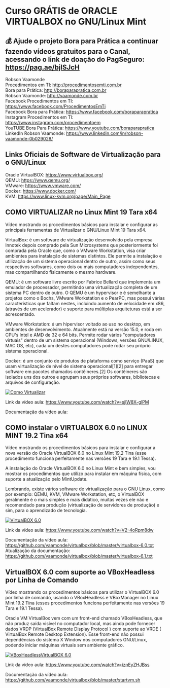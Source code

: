 # Curso GRÁTIS de ORACLE VIRTUALBOX no GNU/Linux Mint

## 💰 Ajude o projeto Bora para Prática a continuar fazendo vídeos gratuitos para o Canal, acessando o link de doação do PagSeguro: https://pag.ae/bjlSJcH

Robson Vaamonde<br>
Procedimentos em TI: http://procedimentosemti.com.br<br>
Bora para Prática: http://boraparapratica.com.br<br>
Robson Vaamonde: http://vaamonde.com.br<br>
Facebook Procedimentos em TI: https://www.facebook.com/ProcedimentosEmTi<br>
Facebook Bora para Prática: https://www.facebook.com/boraparapratica<br>
Instagram Procedimentos em TI: https://www.instagram.com/procedimentoem<br>
YouTUBE Bora Para Prática: https://www.youtube.com/boraparapratica<br>
LinkedIn Robson Vaamonde: https://www.linkedin.com/in/robson-vaamonde-0b029028/<br>

## **Links Oficiais de Software de Virtualização para o GNU/Linux**
Oracle VirtualBOX: https://www.virtualbox.org/<br>
QEMU: https://www.qemu.org/<br>
VMware: https://www.vmware.com/<br>
Docker: https://www.docker.com/<br>
KVM: https://www.linux-kvm.org/page/Main_Page

## **COMO VIRTUALIZAR no Linux Mint 19 Tara x64**

Vídeo mostrando os procedimentos básicos para instalar e configurar as principais ferramentas de Virtualizar o GNU/Linux Mint 19 Tara x64.

VirtualBox: é um software de virtualização desenvolvido pela empresa Innotek depois comprado pela Sun Microsystems que posteriormente foi comprada pela Oracle que, como o VMware Workstation, visa criar ambientes para instalação de sistemas distintos. Ele permite a instalação e utilização de um sistema operacional dentro de outro, assim como seus respectivos softwares, como dois ou mais computadores independentes, mas compartilhando fisicamente o mesmo hardware. 

QEMU: é um software livre escrito por Fabrice Bellard que implementa um emulador de processador, permitindo uma virtualização completa de um sistema PC dentro de outro. O QEMU é um hypervisor e é semelhante a projetos como o Bochs, VMware Workstation e o PearPC, mas possui várias características que faltam nestes, incluindo aumento de velocidade em x86, (através de um acelerador) e suporte para múltiplas arquiteturas está a ser acrescentado.

VMware Workstation: é um hipervisor voltado ao uso no desktop, em ambientes de desenvolvimento. Atualmente está na versão 15.0, e roda em CPU's Intel e AMD de 32 e 64 bits. Permite rodar vários "computadores virtuais" dentro de um sistema operacional (Windows, versões GNU/LINUX, MAC OS, etc), cada um destes computadores pode rodar seu próprio sistema operacional. 

Docker: é um conjunto de produtos de plataforma como serviço (PaaS) que usam virtualização de nível de sistema operacional[1][2] para entregar software em pacotes chamados contêineres.[2] Os contêineres são isolados uns dos outros e agrupam seus próprios softwares, bibliotecas e arquivos de configuração. 

[![Como Virtualizar](http://img.youtube.com/vi/sjlW8X-glPM/0.jpg)](http://www.youtube.com/watch?v=sjlW8X-glPM "Como Virtualizar")

Link da vídeo aula: https://www.youtube.com/watch?v=sjlW8X-glPM

Documentação da vídeo aula:

## **COMO instalar o VIRTUALBOX 6.0 no LINUX MINT 19.2 Tina x64**

Vídeo mostrando os procedimentos básicos para instalar e configurar a nova versão do Oracle VirtualBOX 6.0 no Linux Mint 19.2 Tina (esse procedimento funciona perfeitamente nas versões 19 Tara e 19.1 Tessa).

A instalação do Oracle VirtualBOX 6.0 no Linux Mint e bem simples, vou mostrar os procedimentos que utilizo para instalar em máquina física, com suporte a atualização pelo MintUpdate.

Lembrando, existe vários software de virtualização para o GNU Linux, como por exemplo: QEMU, KVM, VMware Workstation, etc, o VirtualBOX geralmente é o mais simples e mais didático, muitas vezes ele não e recomendado para produção (virtualização de servidores de produção) e sim, para o aprendizado de tecnologia.

[![VirtualBOX 6.0](http://img.youtube.com/vi/V2-4oRpm8dw/0.jpg)](http://www.youtube.com/watch?v=V2-4oRpm8dw "VirtualBOX 6.0")

Link da vídeo aula: https://www.youtube.com/watch?v=V2-4oRpm8dw

Documentação da vídeo aula: https://github.com/vaamonde/virtualbox/blob/master/virtualbox-6.0.txt<br>
Atualização da documentação: https://github.com/vaamonde/virtualbox/blob/master/virtualbox-6.1.txt

## **VirtualBOX 6.0 com suporte ao VBoxHeadless por Linha de Comando**

Vídeo mostrando os procedimentos básicos para utilizar o VirtualBOX 6.0 por linha de comando, usando o VBoxHeadless e VBoxManager no Linux Mint 19.2 Tina (esses procedimentos funciona perfeitamente nas versões 19 Tara e 19.1 Tessa).

Oracle VM VirtualBox vem com um front-end chamado VBoxHeadless, que não produz saída visível no computador local, mas ainda pode fornecer dados VRDP (VirtualBox Remote Display Protocol ) com suporte ao VRDE ( VirtualBox Remote Desktop Extension). Esse front-end não possui dependências do sistema X Window nos computadores GNU/Linux, podendo iniciar máquinas virtuais sem ambiente gráfico.

[![VBoxHeadlessVirtualBOX 6.0](http://img.youtube.com/vi/iznEyZHJBss/0.jpg)](http://www.youtube.com/watch?v=iznEyZHJBss "VBoxHeadless")

Link da vídeo aula: https://www.youtube.com/watch?v=iznEyZHJBss

Documentação da vídeo aula: https://github.com/vaamonde/virtualbox/blob/master/startvm.sh